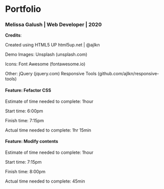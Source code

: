 # Portfolio

### Melissa Galush | Web Developer | 2020


**Credits**:

Created using HTML5 UP
  html5up.net | @ajlkn

Demo Images:
  Unsplash (unsplash.com)

Icons:
  Font Awesome (fontawesome.io)

Other:
  jQuery (jquery.com)
  Responsive Tools (github.com/ajlkn/responsive-tools)



#### Feature: Fefactor CSS

Estimate of time needed to complete: 1hour

Start time: 6:00pm

Finish time: 7:15pm

Actual time needed to complete: 1hr 15min


#### Feature: Modify contents

Estimate of time needed to complete: 1hour

Start time: 7:15pm

Finish time: 8:00pm

Actual time needed to complete: 45min